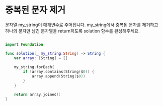 중복된 문자 제거
=================

문자열 my_string이 매개변수로 주어집니다. 
my_string에서 중복된 문자를 제거하고 하나의 문자만 남긴 문자열을 return하도록 solution 함수를 완성해주세요.

```swift 

import Foundation

func solution(_ my_string:String) -> String {
    var array: [String] = []
    
    my_string.forEach{
        if !array.contains(String($0)) {
            array.append(String($0))
        }
    }

    return array.joined()
}

```
